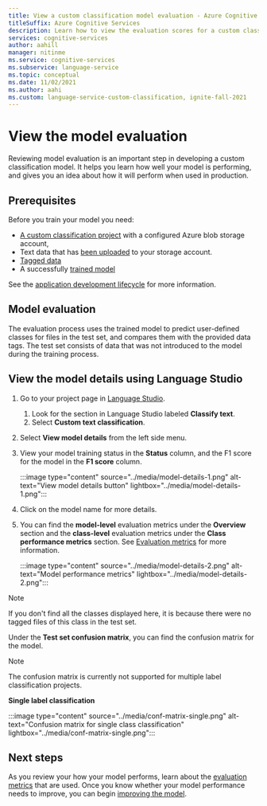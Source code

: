 ```yaml
---
title: View a custom classification model evaluation - Azure Cognitive Services
titleSuffix: Azure Cognitive Services
description: Learn how to view the evaluation scores for a custom classification model
services: cognitive-services
author: aahill
manager: nitinme
ms.service: cognitive-services
ms.subservice: language-service
ms.topic: conceptual
ms.date: 11/02/2021
ms.author: aahi
ms.custom: language-service-custom-classification, ignite-fall-2021
---
```


# View the model evaluation

Reviewing model evaluation is an important step in developing a custom classification model. It helps you learn how well your model is performing, and gives you an idea about how it will perform when used in production. 


## Prerequisites

Before you train your model you need:
* [A custom classification project](create-project.md) with a configured Azure blob storage account, 
* Text data that has [been uploaded](create-project.md#prepare-training-data) to your storage account.
* [Tagged data](tag-data.md)
* A successfully [trained model](train-model.md)

See the [application development lifecycle](../overview.md#project-development-lifecycle) for more information.

## Model evaluation

The evaluation process uses the trained model to predict user-defined classes for files in the test set, and compares them with the provided data tags. The test set consists of data that was not introduced to the model during the training process. 

## View the model details using Language Studio

1. Go to your project page in [Language Studio](https://aka.ms/languageStudio).
    1. Look for the section in Language Studio labeled **Classify text**.
    2. Select **Custom text classification**. 

2. Select **View model details** from the left side menu.

3. View your model training status in the **Status** column, and the F1 score for the model in the **F1 score** column.

    :::image type="content" source="../media/model-details-1.png" alt-text="View model details button" lightbox="../media/model-details-1.png":::

1. Click on the model name for more details.

2. You can find the **model-level** evaluation metrics under the **Overview** section and the **class-level** evaluation metrics  under the **Class performance metrics** section. See [Evaluation metrics](../concepts/evaluation.md#model-level-and-class-level-evaluation-metrics) for more information.

    :::image type="content" source="../media/model-details-2.png" alt-text="Model performance metrics" lightbox="../media/model-details-2.png":::

> [!NOTE]
> If you don't find all the classes displayed here, it is because there were no tagged files of this class in the test set.

Under the **Test set confusion matrix**, you can find the confusion matrix for the model.

> [!NOTE]
> The confusion matrix is currently not supported for multiple label classification projects.

**Single label classification**

:::image type="content" source="../media/conf-matrix-single.png" alt-text="Confusion matrix for single class classification" lightbox="../media/conf-matrix-single.png":::

<!-- **Multiple Label Classification**

:::image type="content" source="../media/conf-matrix-multi.png" alt-text="Confusion matrix for multiple class classification" lightbox="../media/conf-matrix-multi.png"::: -->

## Next steps

As you review your how your model performs, learn about the [evaluation metrics](../concepts/evaluation.md) that are used. Once you know whether your model performance needs to improve, you can begin [improving the model](improve-model.md).

